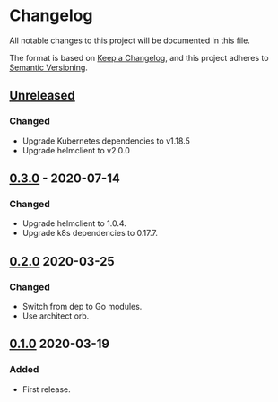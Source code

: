 # Changelog

All notable changes to this project will be documented in this file.

The format is based on [Keep a Changelog](https://keepachangelog.com/en/1.0.0/),
and this project adheres to [Semantic Versioning](https://semver.org/spec/v2.0.0.html).



## [Unreleased]

### Changed

- Upgrade Kubernetes dependencies to v1.18.5
- Upgrade helmclient to v2.0.0

## [0.3.0] - 2020-07-14

### Changed

- Upgrade helmclient to 1.0.4.
- Upgrade k8s dependencies to 0.17.7.

## [0.2.0] 2020-03-25

### Changed

- Switch from dep to Go modules.
- Use architect orb.



## [0.1.0] 2020-03-19

### Added

- First release.



[Unreleased]: https://github.com/giantswarm/e2e-harness/compare/v0.3.0...HEAD
[0.3.0]: https://github.com/giantswarm/e2e-harness/compare/v0.2.0...v0.3.0
[0.2.0]: https://github.com/giantswarm/e2e-harness/compare/v0.1.0...v0.2.0

[0.1.0]: https://github.com/giantswarm/e2e-harness/releases/tag/v0.1.0

